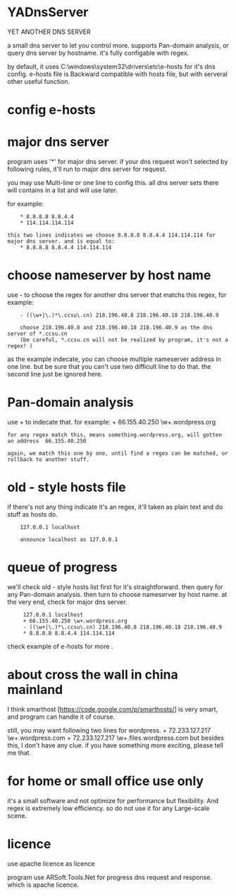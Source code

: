 YADnsServer
===========
YET ANOTHER DNS SERVER

a small dns server to let you control more. supports  Pan-domain analysis, or query dns server by hostname. it's fully configable with regex.

by default, it uses C:\windows\system32\drivers\etc\e-hosts for it's dns config. e-hosts file is Backward compatible with hosts file, but with serveral other useful function.

config e-hosts
===========



major dns server
==========

program uses '*' for major dns server. if your dns request won't selected by following rules, it'll run to major dns server for request.

you may use Multi-line or one line to config this. all dns server sets there will contains in a list and will use later.

for example:

        * 8.8.8.8 8.8.4.4
        * 114.114.114.114
    
    this two lines indicates we choose 8.8.8.8 8.8.4.4 114.114.114 for major dns server. and is equal to:
        * 8.8.8.8 8.8.4.4 114.114.114


   
choose nameserver by host name
==========

use - to choose the regex for another dns server that matchs this regex, for example:

        - ((\w+|\.)*\.ccsu\.cn) 218.196.40.8 218.196.40.18 218.196.40.9
        
        choose 218.196.40.8 and 218.196.40.18 218.196.40.9 as the dns server of *.ccsu.cn
        (be careful, *.ccsu.cn will not be realized by program, it's not a regex! )
        
as the example indecate, you can choose multiple nameserver address in one line. but be sure that you can't use two difficult line to do that. the second line just be ignored here.




Pan-domain analysis
==========

use + to indecate that. for example:
        + 66.155.40.250 \w+.wordpress.org
        
    for any regex match this, means something.wordpress.org, will gotten an address  66.155.40.250
    
    again, we match this one by one, until find a regex can be matched, or rollback to another stuff.
    
    
    

old - style hosts file
==========
if there's not any thing indicate it's an regex, it'll taken as plain text and do stuff as hosts do.

        127.0.0.1 localhost
        
        announce localhost as 127.0.0.1



queue of progress
==========
we'll check old - style hosts list first for it's straightforward. then query for any Pan-domain analysis. then turn to choose nameserver by host name. at the very end, check for major dns server.

         127.0.0.1 localhost
         + 66.155.40.250 \w+.wordpress.org
         - ((\w+|\.)*\.ccsu\.cn) 218.196.40.8 218.196.40.18 218.196.40.9
         * 8.8.8.8 8.8.4.4 114.114.114
 
 
check example of e-hosts for more .





about cross the wall in china mainland
==========
I think smarthost [https://code.google.com/p/smarthosts/] is very smart, and program can handle it of course.

still, you may want following two lines for wordpress.
        + 72.233.127.217 \w+.wordpress.com
        + 72.233.127.217 \w+.files.wordpress.com
but besides this, I don't have any clue. if you have something more exciting, please tell me that.




for home or small office use only
==========
it's a small software and not optimize for performance but flexibility. And regex is extremely low efficiency. so do not use it for any Large-scale scene.



licence
==========
use apache licence as licence

program use ARSoft.Tools.Net for progress dns request and response. which is apache licence.

